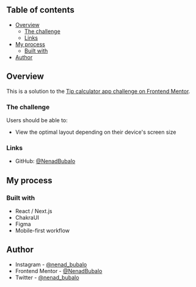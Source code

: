  
## Table of contents

- [Overview](#overview)
  - [The challenge](#the-challenge)
  - [Links](#links)
- [My process](#my-process)
  - [Built with](#built-with)
- [Author](#author)

## Overview

This is a solution to the [Tip calculator app challenge on Frontend Mentor](https://www.frontendmentor.io/challenges/tip-calculator-app-ugJNGbJUX). 
### The challenge

Users should be able to:

- View the optimal layout depending on their device's screen size

### Links

- GitHub: [@NenadBubalo](https://github.com/NenadBubalo/tip-calculator)

## My process

### Built with

- React / Next.js
- ChakraUI
- Figma
- Mobile-first workflow

## Author

- Instagram - [@nenad_bubalo](https://www.instagram.com/nenad_bubalo)
- Frontend Mentor - [@NenadBubalo](https://www.frontendmentor.io/profile/NenadBubalo)
- Twitter - [@nenad_bubalo](https://www.twitter.com/nenad_bubalo)

